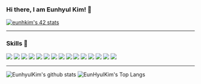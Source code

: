 ### Hi there, I am Eunhyul Kim! 👋

[![eunhkim's 42 stats](https://badge42.herokuapp.com/api/stats/eunhkim)](https://github.com/eunhyulkim/badge42)

---

### Skills 🍭
<img src="https://img.shields.io/badge/c%20-A8B9CC.svg?&style=for-the-badge&logo=c&logoColor=FFFFFF"/> <img src="https://img.shields.io/badge/c++%20-00599C.svg?&style=for-the-badge&logo=c%2B%2B&logoColor=FFFFFF"/> <img src="https://img.shields.io/badge/ruby%20-CC342D.svg?&style=for-the-badge&logo=ruby&logoColor=FFFFFF"/> <img src="https://img.shields.io/badge/python%20-3776AB.svg?&style=for-the-badge&logo=python&logoColor=FFFFFF"/> <img src="https://img.shields.io/badge/html5%20-CC342D.svg?&style=for-the-badge&logo=html5&logoColor=FFFFFF"/> <img src="https://img.shields.io/badge/css3%20-1572B6.svg?&style=for-the-badge&logo=css3&logoColor=FFFFFF"/> <img src="https://img.shields.io/badge/slack%20-4A154B.svg?&style=for-the-badge&logo=slack&logoColor=FFFFFF"/> <img src="https://img.shields.io/badge/vscode%20-007ACC.svg?&style=for-the-badge&logo=slack&logoColor=FFFFFF"/> <img src="https://img.shields.io/badge/django%20-092E20.svg?&style=for-the-badge&logo=django&logoColor=FFFFFF"/> <img src="https://img.shields.io/badge/flask%20-000000.svg?&style=for-the-badge&logo=flask&logoColor=FFFFFF"/> <img src="https://img.shields.io/badge/photoshop%20-31A8FF.svg?&style=for-the-badge&logo=adobe%20photoshop&logoColor=FFFFFF"/> <img src="https://img.shields.io/badge/illustrator%20-FF9A00.svg?&style=for-the-badge&logo=adobe%20illustrator&logoColor=FFFFFF"/> <img src="https://img.shields.io/badge/adobexd%20-FF26BE.svg?&style=for-the-badge&logo=adobe%20xd&logoColor=FFFFFF"/> <img src="https://img.shields.io/badge/git%20-F050532.svg?&style=for-the-badge&logo=git&logoColor=FFFFFF"/> <img src="https://img.shields.io/badge/trello%20-0079BF.svg?&style=for-the-badge&logo=trello&logoColor=FFFFFF"/>



---

![EunhyulKim's github stats](https://github-readme-stats.vercel.app/api?username=eunhyulkim&bg_color=7049c7,86a8e7,E56EB2&title_color=fff&text_color=fff)
![EunHyulKim's Top Langs](https://github-readme-stats.vercel.app/api/top-langs/?username=eunhyulkim&layout=compact&bg_color=7049c7,86a8e7,E56EB2&title_color=fff&text_color=fff)
